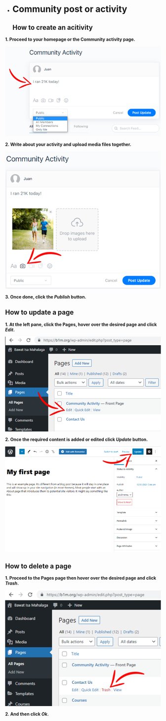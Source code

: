 - # Community post or activity
  <h2>How to create an acitivity</h2>
  
 **1. Proceed to your homepage or the Community activity page.**

![Image4.1](/img/4.1.PNG)


 **2. Write about your activity and upload media files together.**

![Image4.2](/img/4.2.PNG)


 **3. Once done, click the _Publish_ button.**


  <h2> How to update a page </h2>
  
 **1. At the left pane, click the Pages, hover over the desired page and click _Edit_.**

![Image3.3](/img/3.3.PNG) 


 **2. Once the required content is added or edited click _Update_ button.** 

![Image3.4](/img/3.4.PNG)


  <h2>How to delete a page</h2>
  
  **1. Proceed to the Pages page then hover over the desired page and click _Trash_.**

![Image3.5](/img/3.5.PNG)

  **2. And then click _Ok_.**
  

